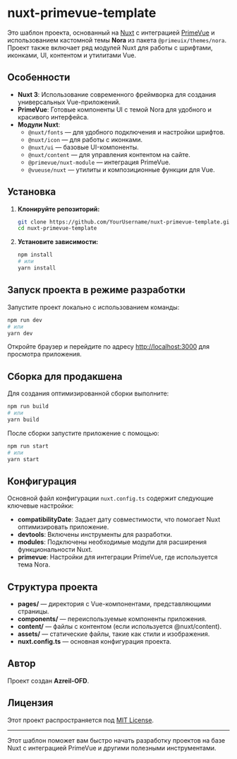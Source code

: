 # nuxt-primevue-template

Это шаблон проекта, основанный на [Nuxt](https://nuxtjs.org/) с интеграцией [PrimeVue](https://www.primefaces.org/primevue/) и использованием кастомной темы **Nora** из пакета `@primeuix/themes/nora`. Проект также включает ряд модулей Nuxt для работы с шрифтами, иконками, UI, контентом и утилитами Vue.

## Особенности

- **Nuxt 3**: Использование современного фреймворка для создания универсальных Vue-приложений.
- **PrimeVue**: Готовые компоненты UI с темой Nora для удобного и красивого интерфейса.
- **Модули Nuxt**:
  - `@nuxt/fonts` — для удобного подключения и настройки шрифтов.
  - `@nuxt/icon` — для работы с иконками.
  - `@nuxt/ui` — базовые UI-компоненты.
  - `@nuxt/content` — для управления контентом на сайте.
  - `@primevue/nuxt-module` — интеграция PrimeVue.
  - `@vueuse/nuxt` — утилиты и композиционные функции для Vue.

## Установка

1. **Клонируйте репозиторий:**

   ```bash
   git clone https://github.com/YourUsername/nuxt-primevue-template.git
   cd nuxt-primevue-template
   ```

2. **Установите зависимости:**

   ```bash
   npm install
   # или
   yarn install
   ```

## Запуск проекта в режиме разработки

Запустите проект локально с использованием команды:

```bash
npm run dev
# или
yarn dev
```

Откройте браузер и перейдите по адресу [http://localhost:3000](http://localhost:3000) для просмотра приложения.

## Сборка для продакшена

Для создания оптимизированной сборки выполните:

```bash
npm run build
# или
yarn build
```

После сборки запустите приложение с помощью:

```bash
npm run start
# или
yarn start
```

## Конфигурация

Основной файл конфигурации `nuxt.config.ts` содержит следующие ключевые настройки:

- **compatibilityDate**: Задает дату совместимости, что помогает Nuxt оптимизировать приложение.
- **devtools**: Включены инструменты для разработки.
- **modules**: Подключены необходимые модули для расширения функциональности Nuxt.
- **primevue**: Настройки для интеграции PrimeVue, где используется тема Nora.

## Структура проекта

- **pages/** — директория с Vue-компонентами, представляющими страницы.
- **components/** — переиспользуемые компоненты приложения.
- **content/** — файлы с контентом (если используется @nuxt/content).
- **assets/** — статические файлы, такие как стили и изображения.
- **nuxt.config.ts** — основная конфигурация проекта.

## Автор

Проект создан **Azreil-OFD**.

## Лицензия

Этот проект распространяется под [MIT License](LICENSE).

---

Этот шаблон поможет вам быстро начать разработку проектов на базе Nuxt с интеграцией PrimeVue и другими полезными инструментами.
